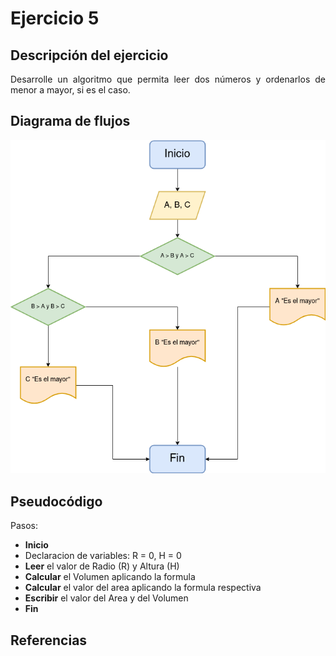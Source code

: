 <div align="justify">

# Ejercicio 5 <a name="ejercicio5"></a>

<!-- Recuerda que

## 1. Subtítulo tarea

### 1.1 Subtítulo de la tarea

-- Incluir imagenes

<div align="center">
    <img src="images/diagrama-flujo.png"/> 
</div>

-->

## Descripción del ejercicio

Desarrolle un algoritmo que permita leer dos números y ordenarlos de menor a mayor, si es el caso.

## Diagrama de flujos

<img src="images/Diagrama2.png">

## Pseudocódigo

Pasos:
- __Inicio__
- Declaracion de variables:
    R = 0, H = 0
- __Leer__ el valor de Radio (R) y Altura (H)
- __Calcular__ el Volumen aplicando la formula
- __Calcular__ el valor del area aplicando la formula respectiva
- __Escribir__ el valor del Area y del Volumen
- __Fin__

## Referencias


</div>